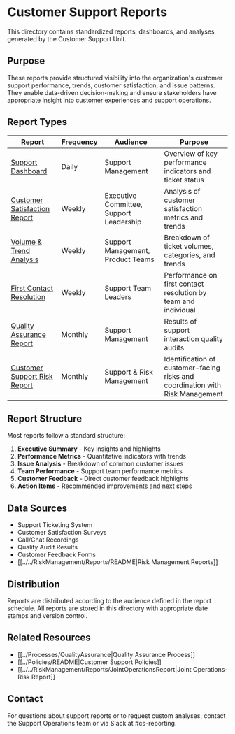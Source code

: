 # Customer Support Reports

This directory contains standardized reports, dashboards, and analyses generated by the Customer Support Unit.

## Purpose

These reports provide structured visibility into the organization's customer support performance, trends, customer satisfaction, and issue patterns. They enable data-driven decision-making and ensure stakeholders have appropriate insight into customer experiences and support operations.

## Report Types

| Report | Frequency | Audience | Purpose |
|--------|-----------|----------|---------|
| [Support Dashboard](SupportDashboard.md) | Daily | Support Management | Overview of key performance indicators and ticket status |
| [Customer Satisfaction Report](CSATReport.md) | Weekly | Executive Committee, Support Leadership | Analysis of customer satisfaction metrics and trends |
| [Volume & Trend Analysis](VolumeTrendAnalysis.md) | Weekly | Support Management, Product Teams | Breakdown of ticket volumes, categories, and trends |
| [First Contact Resolution](FCRReport.md) | Weekly | Support Team Leaders | Performance on first contact resolution by team and individual |
| [Quality Assurance Report](QualityReport.md) | Monthly | Support Management | Results of support interaction quality audits |
| [Customer Support Risk Report](RiskReport.md) | Monthly | Support & Risk Management | Identification of customer-facing risks and coordination with Risk Management |

## Report Structure

Most reports follow a standard structure:
1. **Executive Summary** - Key insights and highlights
2. **Performance Metrics** - Quantitative indicators with trends
3. **Issue Analysis** - Breakdown of common customer issues
4. **Team Performance** - Support team performance metrics
5. **Customer Feedback** - Direct customer feedback highlights
6. **Action Items** - Recommended improvements and next steps

## Data Sources

- Support Ticketing System
- Customer Satisfaction Surveys
- Call/Chat Recordings
- Quality Audit Results
- Customer Feedback Forms
- [[../../RiskManagement/Reports/README|Risk Management Reports]]

## Distribution

Reports are distributed according to the audience defined in the report schedule. All reports are stored in this directory with appropriate date stamps and version control.

## Related Resources

- [[../Processes/QualityAssurance|Quality Assurance Process]]
- [[../Policies/README|Customer Support Policies]]
- [[../../RiskManagement/Reports/JointOperationsReport|Joint Operations-Risk Report]]

## Contact

For questions about support reports or to request custom analyses, contact the Support Operations team or via Slack at #cs-reporting. 